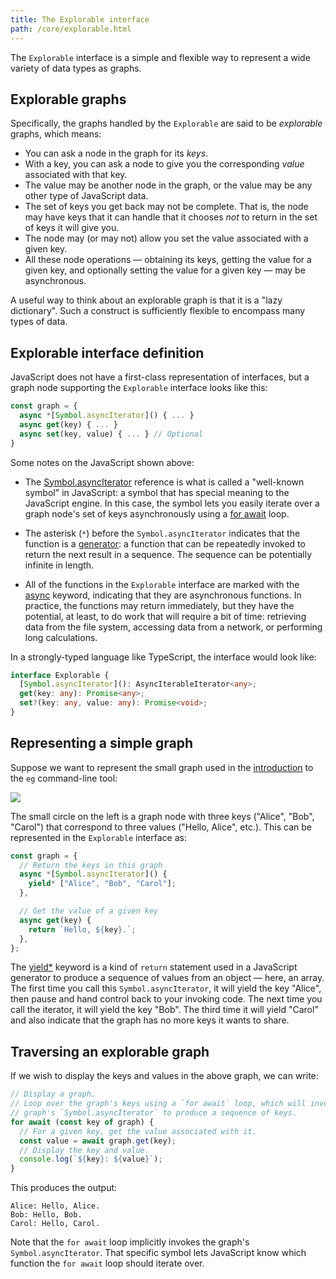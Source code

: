 ```yaml
---
title: The Explorable interface
path: /core/explorable.html
---
```


The `Explorable` interface is a simple and flexible way to represent a wide variety of data types as graphs.

## Explorable graphs

Specifically, the graphs handled by the `Explorable` are said to be _explorable_ graphs, which means:

- You can ask a node in the graph for its _keys_.
- With a key, you can ask a node to give you the corresponding _value_ associated with that key.
- The value may be another node in the graph, or the value may be any other type of JavaScript data.
- The set of keys you get back may not be complete. That is, the node may have keys that it can handle that it chooses _not_ to return in the set of keys it will give you.
- The node may (or may not) allow you set the value associated with a given key.
- All these node operations — obtaining its keys, getting the value for a given key, and optionally setting the value for a given key — may be asynchronous.

A useful way to think about an explorable graph is that it is a "lazy dictionary". Such a construct is sufficiently flexible to encompass many types of data.

## Explorable interface definition

JavaScript does not have a first-class representation of interfaces, but a graph node supporting the `Explorable` interface looks like this:

```js
const graph = {
  async *[Symbol.asyncIterator]() { ... }
  async get(key) { ... }
  async set(key, value) { ... } // Optional
}
```

Some notes on the JavaScript shown above:

- The [Symbol.asyncIterator](https://developer.mozilla.org/en-US/docs/Web/JavaScript/Reference/Global_Objects/Symbol/asyncIterator) reference is what is called a "well-known symbol" in JavaScript: a symbol that has special meaning to the JavaScript engine. In this case, the symbol lets you easily iterate over a graph node's set of keys asynchronously using a [for await](https://developer.mozilla.org/en-US/docs/Web/JavaScript/Reference/Statements/for-await...of) loop.

- The asterisk (`*`) before the `Symbol.asyncIterator` indicates that the function is a [generator](https://developer.mozilla.org/en-US/docs/Web/JavaScript/Reference/Global_Objects/Generator): a function that can be repeatedly invoked to return the next result in a sequence. The sequence can be potentially infinite in length.

- All of the functions in the `Explorable` interface are marked with the [async](https://developer.mozilla.org/en-US/docs/Web/JavaScript/Reference/Statements/async_function) keyword, indicating that they are asynchronous functions. In practice, the functions may return immediately, but they have the potential, at least, to do work that will require a bit of time: retrieving data from the file system, accessing data from a network, or performing long calculations.

In a strongly-typed language like TypeScript, the interface would look like:

```ts
interface Explorable {
  [Symbol.asyncIterator](): AsyncIterableIterator<any>;
  get(key: any): Promise<any>;
  set?(key: any, value: any): Promise<void>;
}
```

## Representing a simple graph

Suppose we want to represent the small graph used in the [introduction](/eg/intro.md) to the `eg` command-line tool:

![](/eg/greetings.svg)

The small circle on the left is a graph node with three keys ("Alice", "Bob", "Carol") that correspond to three values ("Hello, Alice", etc.). This can be represented in the `Explorable` interface as:

```js
const graph = {
  // Return the keys in this graph
  async *[Symbol.asyncIterator]() {
    yield* ["Alice", "Bob", "Carol"];
  },

  // Get the value of a given key
  async get(key) {
    return `Hello, ${key}.`;
  },
};
```

The [yield\*](https://developer.mozilla.org/en-US/docs/Web/JavaScript/Reference/Operators/yield*) keyword is a kind of `return` statement used in a JavaScript generator to produce a sequence of values from an object — here, an array. The first time you call this `Symbol.asyncIterator`, it will yield the key "Alice", then pause and hand control back to your invoking code. The next time you call the iterator, it will yield the key "Bob". The third time it will yield "Carol" and also indicate that the graph has no more keys it wants to share.

## Traversing an explorable graph

If we wish to display the keys and values in the above graph, we can write:

```js
// Display a graph.
// Loop over the graph's keys using a `for await` loop, which will invoke the
// graph's `Symbol.asyncIterator` to produce a sequence of keys.
for await (const key of graph) {
  // For a given key, get the value associated with it.
  const value = await graph.get(key);
  // Display the key and value.
  console.log(`${key}: ${value}`);
}
```

This produces the output:

```console
Alice: Hello, Alice.
Bob: Hello, Bob.
Carol: Hello, Carol.
```

Note that the `for await` loop implicitly invokes the graph's `Symbol.asyncIterator`. That specific symbol lets JavaScript know which function the `for await` loop should iterate over.
